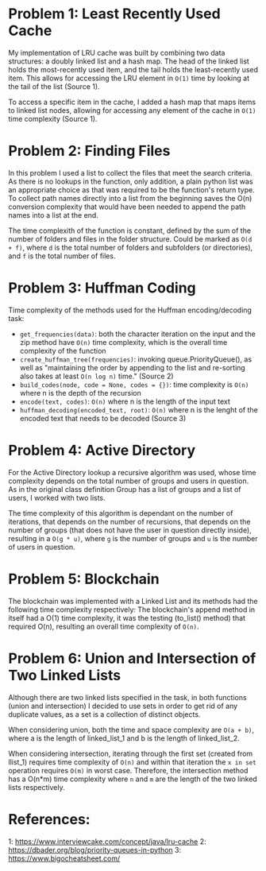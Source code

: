 # Problem 1: Least Recently Used Cache

My implementation of LRU cache was built by combining two data structures: a doubly linked list and a hash map.
The head of the linked list holds the most-recently used item, and the tail holds the least-recently used item.
This allows for accessing the LRU element in `O(1)` time by looking at the tail of the list (Source 1).

To access a specific item in the cache, I added a hash map that maps items to linked list nodes, allowing for accessing any element of the cache in `O(1)` time complexity (Source 1).

# Problem 2: Finding Files

In this problem I used a list to collect the files that meet the search criteria. As there is no lookups in the function, only addition, a plain python list was an appropriate choice as that was required to be the function's return type. To collect path names directly into a list from the beginning saves the O(n) conversion complexity that would have been needed to append the path names into a list at the end. 

The time complexith of the function is constant, defined by the sum of the number of folders and files in the folder structure. Could be marked as `O(d + f)`, where `d` is the total number of folders and subfolders (or directories), and `f` is the total number of files. 

# Problem 3: Huffman Coding

Time complexity of the methods used for the Huffman encoding/decoding task:

- `get_frequencies(data)`: both the character iteration on the input and the zip method have `O(n)` time complexity, which is the overall time complexity of the function
- `create_huffman_tree(frequencies)`: invoking queue.PriorityQueue(), as well as "maintaining the order by appending to the list and re-sorting also takes at least `O(n log n)` time." (Source 2)
- `build_codes(node, code = None, codes = {})`: time complexity is `O(n)` where n is the depth of the recursion
- `encode(text, codes)`: `O(n)` where n is the length of the input text
- `huffman_decoding(encoded_text, root)`: `O(n)` where n is the lenght of the encoded text that needs to be decoded
(Source 3)

# Problem 4: Active Directory

For the Active Directory lookup a recursive algorithm was used, whose time complexity depends on the total number of groups and users in question. As in the original class definition Group has a list of groups and a list of users, I worked with two lists. 

The time complexity of this algorithm is dependant on the number of iterations, that depends on the number of recursions, that depends on the number of groups (that does not have the user in question directly inside), resulting in a `O(g * u)`, where `g` is the number of groups and `u` is the number of users in question.

# Problem 5: Blockchain

The blockchain was implemented with a Linked List and its methods had the following time complexity respectively:
The blockchain's append method in itself had a O(1) time complexity, it was the testing (to_list() method) that required O(n), resulting an overall time complexity of `O(n)`.

# Problem 6: Union and Intersection of Two Linked Lists

Although there are two linked lists specified in the task, in both functions (union and intersection) I decided to use sets in order to get rid of any duplicate values, as a set is a collection of distinct objects. 

When considering union, both the time and space complexity are `O(a + b)`, where a is the length of linked_list_1 and b is the length of linked_list_2.

When considering intersection, iterating through the first set (created from llist_1) requires time complexity of `O(n)` and within that iteration the `x in set` operation requires `O(m)` in worst case. Therefore, the intersection method has a O(n*m) time complexity where `n` and `m` are the length of the two linked lists respectively. 

# References:

1: https://www.interviewcake.com/concept/java/lru-cache
2: https://dbader.org/blog/priority-queues-in-python
3: https://www.bigocheatsheet.com/